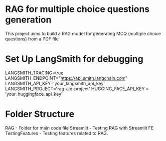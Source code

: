 # RAG for multiple choice questions generation

This project aims to build a RAG model for generating MCQ (multiple choice questions) from a PDF file


# Set Up LangSmith for debugging
LANGSMITH_TRACING=true
LANGSMITH_ENDPOINT="https://api.smith.langchain.com"
LANGSMITH_API_KEY='your_langsmith_api_key'
LANGSMITH_PROJECT='rag-aio-project'
HUGGING_FACE_API_KEY = 'your_huggingface_api_key'

# Folder Structure
RAG - Folder for main code file
Streamlit - Testing RAG with Streamlit FE
TestingFeatures - Testing features related to RAG.
